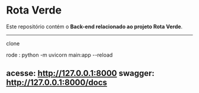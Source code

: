 # Rota Verde

Este repositório contém o **Back-end relacionado ao projeto Rota Verde**.

---

clone

rode : python -m uvicorn main:app --reload

acesse:  http://127.0.0.1:8000
swagger:  http://127.0.0.1:8000/docs
---
